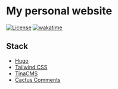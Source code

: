 # My personal website

[![License](https://img.shields.io/badge/license-Apache2-brightgreen.svg)](LICENSE)
[![wakatime](https://wakatime.com/badge/user/173067c8-7ded-4cfb-8605-b3032659c00c/project/018b9643-0e82-4a4f-93be-13d7d7565f15.svg)](https://wakatime.com/badge/user/173067c8-7ded-4cfb-8605-b3032659c00c/project/018b9643-0e82-4a4f-93be-13d7d7565f15)

## Stack

* [Hugo]
* [Tailwind CSS]
* [TinaCMS]
* [Cactus Comments][cactus]

[Tailwind CSS]: <https://tailwindcss.com/>
[Hugo]: <https://gohugo.io/>
[tinaCMS]: <https://tina.io/>
[cactus]: <https://cactus.chat/>
